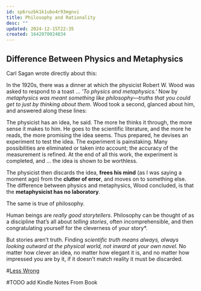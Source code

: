 ```yaml
---
id: sp6ruzbk1k1ubo4r93mgnvi
title: Philosophy and Rationality
desc: ""
updated: 2024-12-15T22:35
created: 1642070024834
---
```



## Difference Between Physics and Metaphysics
Carl Sagan wrote directly about this:

In the 1920s, there was a dinner at which the physicist Robert W. Wood was asked to respond to a toast ... 
*'To physics and metaphysics.'* Now by *metaphysics was meant something like philosophy—truths that you could get to just by thinking about them*. Wood took a second, glanced about him, and answered along these lines: 

The physicist has an idea, he said. The more he thinks it through, the more sense it makes to him. He goes to the scientific literature, and the more he reads, the more promising the idea seems. Thus prepared, he devises an experiment to test the idea. The experiment is painstaking. 
Many possibilities are eliminated or taken into account; the accuracy of the measurement is refined. At the end of all this work, the experiment is completed, and ... the idea is shown to be worthless. 

The physicist then discards the idea, __frees his mind__ (as I was saying a moment ago) from the __clutter of error__, and moves on to something else. The difference between physics and metaphysics, Wood concluded, is that the __metaphysicist has no laboratory__.

The same is true of philosophy.

Human beings are *really good storytellers*. Philosophy can be thought of as a discipline that’s all about *telling stories*, often incomprehensible, and then congratulating yourself for the cleverness of your story*.

But stories aren’t truth. Finding *scientific truth means always, always looking outward at the physical world, not inward at your own navel*. No matter how clever an idea, no matter how elegant it is, and no matter how impressed you are by it, if it doesn’t match reality it must be discarded.

#[Less Wrong](https://www.lesswrong.com/)

#TODO add Kindle Notes From Book

